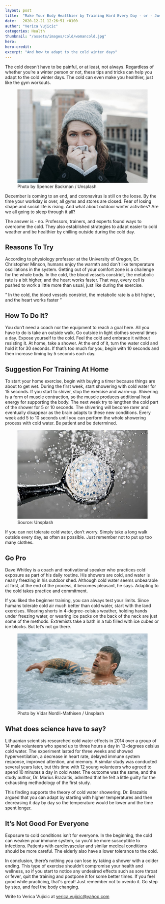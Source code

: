 ```yaml
---
layout: post
title:  "Make Your Body Healthier by Training Hard Every Day - or - Just Go Outside and Chill"
date:   2020-12-21 12:26:51 +0100
author: "Verica Vujicic"
categories: Health
thumbnail: "/assets/images/cold/womancold.jpg"
hero: 
hero-credit:
excerpt: "And how to adapt to the cold winter days"
---
```

<drop-cap>T</drop-cap>he cold doesn’t have to be painful, or at least, not always. Regardless of whether you’re a winter person or not, these tips and tricks can help you adapt to the cold winter days. The cold can even make you healthier, just like the gym workouts.

<figure>
    <img src='/assets/images/cold/womancold.jpg' alt='missing' />
    <figcaption>Photo by Spencer Backman / Unsplash</figcaption>
</figure>

December is coming to an end, and coronavirus is still on the loose. By the time your workday is over, all gyms and stores are closed. Fear of losing shape and social life is rising. And what about outdoor winter activities? Are we all going to sleep through it all?

The answer is - no. Professors, trainers, and experts found ways to overcome the cold. They also established strategies to adapt easier to cold weather and be healthier by chilling outside during the cold day.

## Reasons To Try

According to physiology professor at the University of Oregon, Dr. Christopher Minson, humans enjoy the warmth and don’t like temperature oscillations in the system. Getting out of your comfort zone is a challenge for the whole body. In the cold, the blood vessels constrict, the metabolic rate is a bit higher, and the heart works faster. That way, every cell is pushed to work a little more than usual, just like during the exercise. 

<div class="aside-quote"><q>
    In the cold, the blood vessels constrict, the metabolic rate is a bit higher, and the heart works faster
</q></div>

## How To Do It?

You don’t need a coach nor the equipment to reach a goal here. All you have to do is take an outside walk. Go outside in light clothes several times a day. Expose yourself to the cold. Feel the cold and embrace it without resisting it. At home, take a shower. At the end of it, turn the water cold and hold it for 30 seconds. If that’s too much for you, begin with 10 seconds and then increase timing by 5 seconds each day.

## Suggestion For Training At Home

To start your home exercise, begin with buying a timer because things are about to get wet. During the first week, start showering with cold water for 15 seconds. If you start to shiver, stop the exercise and warm-up. Shivering is a form of muscle contraction, so the muscle produces additional heat energy for supporting the body. The next week try to lengthen the cold part of the shower for 5 or 10 seconds. The shivering will become rarer and eventually disappear as the brain adapts to these new conditions. Every week add 5 to 10 seconds until you can perform the whole showering process with cold water. Be patient and be determined.

<figure>
    <img src='/assets/images/cold/shower.jpg' alt='missing' />
    <figcaption>Source: Unsplash</figcaption>
</figure>

If you can not tolerate cold water, don’t worry. Simply take a long walk outside every day, as often as possible. Just remember not to put up too many clothes.

## Go Pro

Dave Whitley is a coach and motivational speaker who practices cold exposure as part of his daily routine. His showers are cold, and water is nearly freezing in his outdoor shed. Although cold water seems unbearable at first, at the end of the process, it becomes pleasant, he says. Adapting to the cold takes practice and commitment.

If you liked the beginner training, you can always test your limits. Since humans tolerate cold air much better than cold water, start with the land exercises. Wearing shorts in 4-degree-celsius weather, holding hands under freezing water, or wearing ice packs on the back of the neck are just some of the methods. Extremists take a bath in a tub filled with ice cubes or ice blocks. But let’s not go there.

<figure>
    <img src='/assets/images/cold/maninice.jpg' alt='missing' />
    <figcaption>Photo by Vidar Nordli-Mathisen / Unsplash</figcaption>
</figure>

## What does science have to say?

Lithuanian scientists researched cold water effects in 2014 over a group of 14 male volunteers who spend up to three hours a day in 13-degrees celsius cold water. The experiment lasted for three weeks and showed hyperventilation, a decrease in heart rate, delayed immune system response, improved attention, and memory. A similar study was conducted several years later, but this time with 12 young volunteers who agreed to spend 10 minutes a day in cold water. The outcome was the same, and the study author, Dr. Marius Brazaitis, admitted that he felt a little guilty for the exhausting methodology of the first study.

This finding supports the theory of cold water showering. Dr. Brazaitis argued that you can adapt by starting with higher temperatures and then decreasing it day by day so the temperature would be lower and the time spent longer.

## It’s Not Good For Everyone

Exposure to cold conditions isn’t for everyone. In the beginning, the cold can weaken your immune system, so you’d be more susceptible to infections. Patients with cardiovascular and similar medical conditions should be more careful. The elderly also have a lower tolerance to the cold.

In conclusion, there’s nothing you can lose by taking a shower with a colder ending. This type of exercise shouldn’t compromise your health and wellness, so if you start to notice any undesired effects such as sore throat or fever, quit the training and postpone it for some better times. If you feel good while practicing, that's great! Just remember not to overdo it. Go step by step, and feel the body changing.



Write to Verica Vujicic at [verica.vujicic@yahoo.com](mailto:verica.vujicic@yahoo.com)